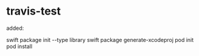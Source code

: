 # travis-test

added:

swift package init --type library
swift package generate-xcodeproj
pod init
pod install
